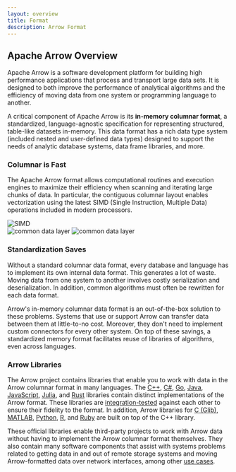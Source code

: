 ```yaml
---
layout: overview
title: Format
description: Arrow Format
---
```

<!--
{% comment %}
Licensed to the Apache Software Foundation (ASF) under one or more
contributor license agreements.  See the NOTICE file distributed with
this work for additional information regarding copyright ownership.
The ASF licenses this file to you under the Apache License, Version 2.0
(the "License"); you may not use this file except in compliance with
the License.  You may obtain a copy of the License at

http://www.apache.org/licenses/LICENSE-2.0

Unless required by applicable law or agreed to in writing, software
distributed under the License is distributed on an "AS IS" BASIS,
WITHOUT WARRANTIES OR CONDITIONS OF ANY KIND, either express or implied.
See the License for the specific language governing permissions and
limitations under the License.
{% endcomment %}
-->

## Apache Arrow Overview

Apache Arrow is a software development platform for building high performance
applications that process and transport large data sets. It is designed to both
improve the performance of analytical algorithms and the efficiency of moving
data from one system or programming language to another.

A critical component of Apache Arrow is its **in-memory columnar format**, a
standardized, language-agnostic specification for representing structured,
table-like datasets in-memory. This data format has a rich data type system
(included nested and user-defined data types) designed to support the needs of
analytic database systems, data frame libraries, and more.

<div class="row mt-4">
  <div class="col-md-6">
    <h3>Columnar is Fast</h3>
    <p>
      The Apache Arrow format allows computational routines and execution
      engines to maximize their efficiency when scanning and iterating large
      chunks of data.  In particular, the contiguous columnar layout enables
      vectorization using the latest SIMD (Single Instruction, Multiple Data)
      operations included in modern processors.
    </p>
  </div>
  <div class="col-md-6">
    <img src="{{ site.baseurl }}/img/simd.png" alt="SIMD" class="img-fluid mx-auto" />
  </div>
</div>

<div class="row mt-4">
  <div class="col-md-6">
    <img src="{{ site.baseurl }}/img/copy.png" alt="common data layer" class="img-fluid mx-auto" />
    <img src="{{ site.baseurl }}/img/shared.png" alt="common data layer" class="img-fluid mx-auto" />
  </div>
  <div class="col-md-6">
    <h3>Standardization Saves</h3>
    <p>
      Without a standard columnar data format, every database and language has
      to implement its own internal data format. This generates a lot of
      waste. Moving data from one system to another involves costly
      serialization and deserialization.  In addition, common algorithms must
      often be rewritten for each data format.
    </p>
    <p>
      Arrow's in-memory columnar data format is an out-of-the-box solution to
      these problems. Systems that use or support Arrow can transfer data
      between them at little-to-no cost. Moreover, they don't need to implement
      custom connectors for every other system. On top of these savings, a
      standardized memory format facilitates reuse of libraries of algorithms,
      even across languages.
    </p>
  </div>
</div>

<div class="row mt-4">
  <div class="col-md-12">
    <h3>Arrow Libraries</h3>
    <p>
      The Arrow project contains libraries that enable you to work with data in the Arrow columnar format in many languages. The <a href="{{ site.baseurl }}/docs/cpp/">C++</a>, <a href="https://github.com/apache/arrow/blob/main/csharp/README.md">C#</a>, <a href="https://godoc.org/github.com/apache/arrow/go/arrow">Go</a>, <a href="{{ site.baseurl }}/docs/java/">Java</a>, <a href="{{ site.baseurl }}/docs/js/">JavaScript</a>, <a href="{{ site.baseurl }}/julia/">Julia</a>, and <a href="https://docs.rs/crate/arrow/">Rust</a> libraries
      contain distinct implementations of the Arrow format. These libraries are <a href="{{ site.baseurl }}/docs/status.html">integration-tested</a> against each other to ensure their fidelity to the format. In addition, Arrow libraries for <a href="{{ site.baseurl }}/docs/c_glib/">C (Glib)</a>, <a href="https://github.com/apache/arrow/blob/main/matlab/README.md">MATLAB</a>, <a href="{{ site.baseurl }}/docs/python/">Python</a>, <a href="{{ site.baseurl }}/docs/r/">R</a>, and <a href="https://github.com/apache/arrow/blob/main/ruby/README.md">Ruby</a> are built on top of the C++ library.
    </p>
    <p>
      These official libraries enable third-party projects to work with Arrow
      data without having to implement the Arrow columnar format
      themselves. They also contain many software components that assist with
      systems problems related to getting data in and out of remote storage
      systems and moving Arrow-formatted data over network interfaces, among
      other <a href="{{ site.baseurl }}/use_cases/">use cases</a>.
    </p>
  </div>
</div>
